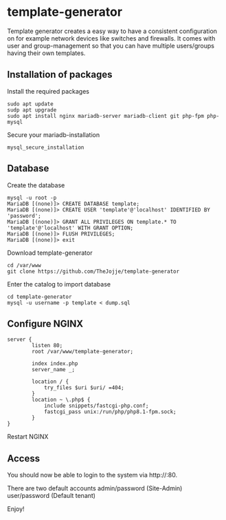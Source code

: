 # template-generator
Template generator creates a easy way to have a consistent configuration on for example network devices like switches and firewalls.
It comes with user and group-management so that you can have multiple users/groups having their own templates.

## Installation of packages

Install the required packages
```puppet
sudo apt update
sudp apt upgrade
sudo apt install nginx mariadb-server mariadb-client git php-fpm php-mysql
```

Secure your mariadb-installation
```puppet
mysql_secure_installation
```

## Database
Create the database
```puppet
mysql -u root -p
MariaDB [(none)]> CREATE DATABASE template;
MariaDB [(none)]> CREATE USER 'template'@'localhost' IDENTIFIED BY 'password';
MariaDB [(none)]> GRANT ALL PRIVILEGES ON template.* TO 'template'@'localhost' WITH GRANT OPTION;
MariaDB [(none)]> FLUSH PRIVILEGES;
MariaDB [(none)]> exit
```

Download template-generator
```puppet
cd /var/www
git clone https://github.com/TheJojje/template-generator
```

Enter the catalog to import database
```puppet
cd template-generator
mysql -u username -p template < dump.sql
```

## Configure NGINX
```puppet
server {
        listen 80;
        root /var/www/template-generator;

        index index.php
        server_name _;

        location / {
            try_files $uri $uri/ =404;
        }
        location ~ \.php$ {
            include snippets/fastcgi-php.conf;
            fastcgi_pass unix:/run/php/php8.1-fpm.sock;
        }
}
```
Restart NGINX

## Access
You should now be able to login to the system via http://<IP>:80.

There are two default accounts
admin/password (Site-Admin)
user/password (Default tenant)

Enjoy!
